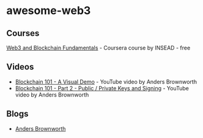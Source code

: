 # awesome-web3

## Courses

[Web3 and Blockchain Fundamentals](https://www.coursera.org/learn/web3-blockchain-fundamentals) - Coursera course by INSEAD - free

## Videos

* [Blockchain 101 - A Visual Demo](https://www.youtube.com/watch?v=_160oMzblY8) - YouTube video by Anders Brownworth
* [Blockchain 101 - Part 2 - Public / Private Keys and Signing](https://www.youtube.com/watch?v=_160oMzblY8) - YouTube video by Anders Brownworth


## Blogs

* [Anders Brownworth](https://andersbrownworth.com/)